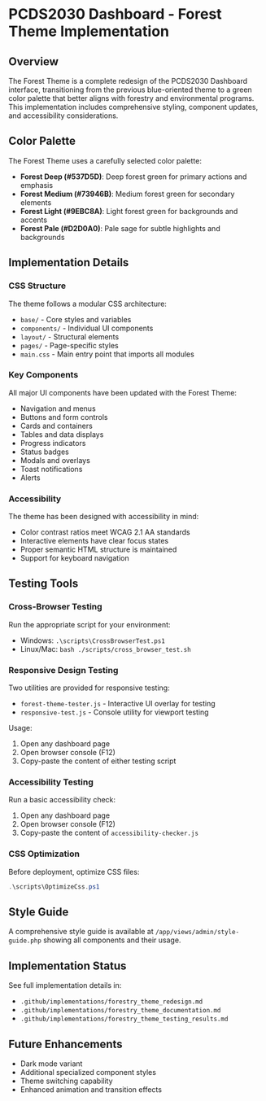 # PCDS2030 Dashboard - Forest Theme Implementation

## Overview
The Forest Theme is a complete redesign of the PCDS2030 Dashboard interface, transitioning from the previous blue-oriented theme to a green color palette that better aligns with forestry and environmental programs. This implementation includes comprehensive styling, component updates, and accessibility considerations.

## Color Palette
The Forest Theme uses a carefully selected color palette:

- **Forest Deep (#537D5D)**: Deep forest green for primary actions and emphasis
- **Forest Medium (#73946B)**: Medium forest green for secondary elements
- **Forest Light (#9EBC8A)**: Light forest green for backgrounds and accents
- **Forest Pale (#D2D0A0)**: Pale sage for subtle highlights and backgrounds

## Implementation Details

### CSS Structure
The theme follows a modular CSS architecture:

- `base/` - Core styles and variables
- `components/` - Individual UI components
- `layout/` - Structural elements
- `pages/` - Page-specific styles
- `main.css` - Main entry point that imports all modules

### Key Components
All major UI components have been updated with the Forest Theme:

- Navigation and menus
- Buttons and form controls
- Cards and containers
- Tables and data displays
- Progress indicators
- Status badges
- Modals and overlays
- Toast notifications
- Alerts

### Accessibility
The theme has been designed with accessibility in mind:

- Color contrast ratios meet WCAG 2.1 AA standards
- Interactive elements have clear focus states
- Proper semantic HTML structure is maintained
- Support for keyboard navigation

## Testing Tools

### Cross-Browser Testing
Run the appropriate script for your environment:
- Windows: `.\scripts\CrossBrowserTest.ps1`
- Linux/Mac: `bash ./scripts/cross_browser_test.sh`

### Responsive Design Testing
Two utilities are provided for responsive testing:
- `forest-theme-tester.js` - Interactive UI overlay for testing
- `responsive-test.js` - Console utility for viewport testing

Usage:
1. Open any dashboard page
2. Open browser console (F12)
3. Copy-paste the content of either testing script

### Accessibility Testing
Run a basic accessibility check:
1. Open any dashboard page
2. Open browser console (F12)
3. Copy-paste the content of `accessibility-checker.js`

### CSS Optimization
Before deployment, optimize CSS files:
```powershell
.\scripts\OptimizeCss.ps1
```

## Style Guide
A comprehensive style guide is available at `/app/views/admin/style-guide.php` showing all components and their usage.

## Implementation Status
See full implementation details in:
- `.github/implementations/forestry_theme_redesign.md`
- `.github/implementations/forestry_theme_documentation.md`
- `.github/implementations/forestry_theme_testing_results.md`

## Future Enhancements
- Dark mode variant
- Additional specialized component styles
- Theme switching capability
- Enhanced animation and transition effects
